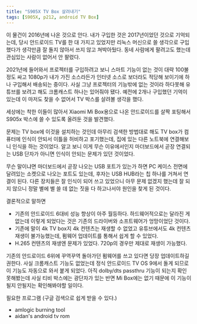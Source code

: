 ```yaml
---
title: "S905X TV Box 살려내기"
tags: [S905X, p212, android TV Box]
---
```


이 물건이 2016년에 나온 것으로 안다. 내가 구입한 것은 2017년이었던 것으로 기억되는데, 당시 안드로이드 TV를 한 대 가지고 있었지만 리눅스 머신으로 쓸 생각으로 구입했다가 생각만큼 잘 돌지 않아서 쓰지 않고 쳐박아뒀다. 동네 사람에게 팔려고도 했는데 관심있는 사람이 없어서 안 팔렸다.

2021년에 들어와서 프로젝터를 구입하려고 보니 스마트 기능이 없는 것이 대략 100불 정도 싸고 1080p가 내가 가진 소스라든가 인터넷 소스로 보더라도 적당해 보이기에 하나 구입해서 배송되는 중이다. 사실 그냥 프로젝터의 기능밖에 없는 것이라 하다못해 유튜브를 보려고 해도 크롬캐스트 하나는 있어줘야 됐다. 예전에 2개나 구입했던 기억이 있는데 이 마저도 찾을 수 없어서 TV 박스를 살려볼 생각을 했다.

세상에는 착한 이들이 많아서 Xiaomi Mi Box용으로 나온 안드로이드를 살짝 포팅해서 S905x 박스에 쓸 수 있도록 올려둔 것을 발견했다. 

문제는 TV box에 이것을 설치하는 것인데 아무리 검색한 방법대로 해도 TV box가 컴퓨터에 인식이 안되서 이틀을 허비하고 포기했는데, 집에 있는 다른 노트북에 연결해보니 인식을 하는 것이었다. 알고 보니 이게 무슨 이유에서인지 마더보드에서 곧장 연결되는 USB 단자가 아니면 인식이 안되는 문제가 있던 것이었다.

무슨 말이냐면 마더보드에서 곧장 나오는 USB 포트가 있는가 하면 PC 케이스 전면에 달려있는 소켓으로 나오는 포트도 있는데, 후자는 USB HUB라는 칩 하나를 거쳐서 연결이 된다. 다른 장치들은 잘 인식이 되어 쓰고 있었으니 아무 문제 없겠지 했는데 잘 되지 않으니 정말 별에 별 쓸 데 없는 짓을 다 하고나서야 원인을 찾게 된 것이다.

결론적으로 말하면
- 기존의 안드로이드 6대비 성능 향상이 아주 월등하다. 하드웨어적으로는 달라진 게 없는데 이렇게 되었다는 것은 기존의 드라이버와 소프트웨어가 엉망이었단 것이다.
- 기존에 말이 4k TV box지 4k 컨텐츠는 재생할 수 없었고 유튜브에서도 4k 컨텐츠 재생이 불가능했는데, 펌웨어 업데이트를 통해서 쉽게 할 수 있었다. 
- H.265 컨텐츠의 재생엔 문제가 있었다. 720p의 경우만 제대로 재생이 가능했다.

기존의 안드로이드 6위에 꾸역꾸역 돌아가던 펌웨어를 쓰고 있다면 당장 업데이트하길 권한다. 사실 크롬캐스트 기능도 없었는데 정식 안드로이드 TV OS 9에서 돌게 되므로 이 기능도 자동으로 와서 붙게 되었다. 아직 dolby/dts passthru 기능이 되는지 확인 못해봤는데 사실 티비 박스에는 광단자가 있는 반면 Mi Box에는 없기 때문에 이 기능이 될지 안될지는 확인해봐야할 일이다.

필요한 프로그램 (구글 검색으로 쉽게 받을 수 있다.)
- amlogic burning tool
- aidan's android tv rom
